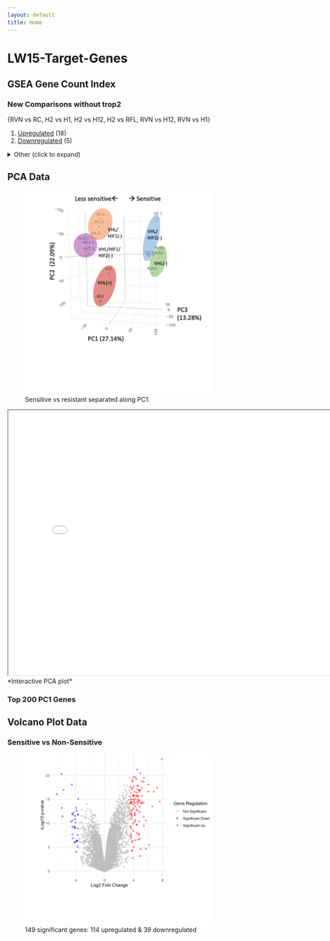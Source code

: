 ```yaml
---
layout: default
title: Home
---
```



# LW15-Target-Genes
## GSEA Gene Count Index

### New Comparisons without trop2
{RVN vs RC, H2 vs H1, H2 vs H12, H2 vs RFL, RVN vs H12, RVN vs H1}
1. [Upregulated](/LW15-Target-Genes/Common%20Genes/New%20Comparisons/Without%20trop2/Up_GeneTable_interactive.html) (18)
2. [Downregulated](/LW15-Target-Genes/Common%20Genes/New%20Comparisons/Without%20trop2/Down_GeneTable_interactive.html) (5)

<details>
<summary>Other (click to expand) </summary>
  
### Original Comparisons
{RVN vs RC, H2 vs H1, H2 vs H12 , trop2 vs non}
1. [Upregulated](/LW15-Target-Genes/Common%20Genes/Original%20Comparisons/OriginalComparisons_Up_GeneTable_interactive.html) (28)
2. [Downregulated](/LW15-Target-Genes/Common%20Genes/Original%20Comparisons/OriginalComparisons_Down_GeneTable_interactive.html) (16)

### New Comparisons
{RVN vs RC, H2 vs H1, H2 vs H12, H2 vs RFL, RVN vs H12, RVN vs H1, trop2 vs non}
1. [Upregulated](/LW15-Target-Genes/Common%20Genes/New%20Comparisons/NewComparisons_Up_GeneTable_interactive.html) (12)
2. [Downregulated](/LW15-Target-Genes/Common%20Genes/New%20Comparisons/NewComparisons_Down_GeneTable_interactive.html) (4)

</details>

## PCA Data
<figure>
  <img src="images/PCA Screenshot.png" alt="Sensitive vs resistant separated along PC1" width="500"/>
  <figcaption>Sensitive vs resistant separated along PC1.</figcaption>
</figure>

<iframe src="images/3D_PCA_Plot.html" width="800" height="600"></iframe>
*Interactive PCA plot*

### Top 200 PC1 Genes

## Volcano Plot Data
### Sensitive vs Non-Sensitive
<figure>
  <img src="images/Volc plot screenshot.png" alt="149 significant genes: 114 upregulated & 39 downregulated" width="500"/>
  <figcaption>149 significant genes: 114 upregulated & 39 downregulated</figcaption>
</figure>



